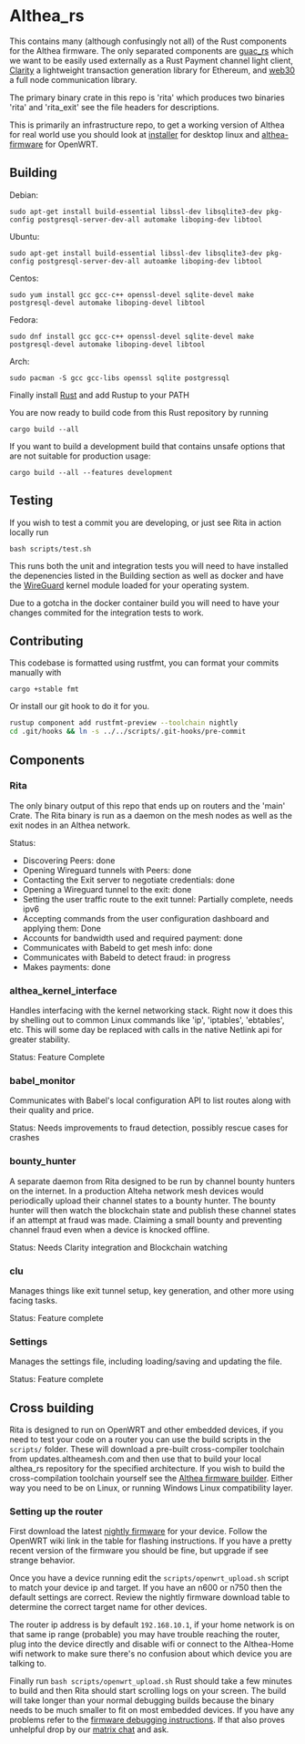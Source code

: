 # Althea_rs

This contains many (although confusingly not all) of the Rust components for the Althea firmware. The only separated components are [guac_rs](https://github.com/althea-mesh/guac_rs) which we want to be easily used externally as a Rust Payment channel light client, [Clarity](https://github.com/althea-mesh/clarity) a lightweight transaction generation library for Ethereum, and [web30](https://github.com/althea-mesh/web30) a full node communication library.

The primary binary crate in this repo is 'rita' which produces two binaries 'rita' and 'rita_exit'
see the file headers for descriptions.

This is primarily an infrastructure repo, to get a working version of Althea for real world use you should look at [installer](https://github.com/althea-mesh/installer) for desktop linux and [althea-firmware](https://github.com/althea-mesh/althea-firmware) for OpenWRT.

## Building

Debian:

    sudo apt-get install build-essential libssl-dev libsqlite3-dev pkg-config postgresql-server-dev-all automake liboping-dev libtool

Ubuntu:

    sudo apt-get install build-essential libssl-dev libsqlite3-dev pkg-config postgresql-server-dev-all autoamke liboping-dev libtool

Centos:

    sudo yum install gcc gcc-c++ openssl-devel sqlite-devel make postgresql-devel automake liboping-devel libtool

Fedora:

    sudo dnf install gcc gcc-c++ openssl-devel sqlite-devel make postgresql-devel automake liboping-devel libtool

Arch:

    sudo pacman -S gcc gcc-libs openssl sqlite postgressql

Finally install [Rust](https://www.rustup.rs/) and add Rustup to your PATH

You are now ready to build code from this Rust repository by running

    cargo build --all

If you want to build a development build that contains unsafe options that are not suitable for production usage:

    cargo build --all --features development

## Testing

If you wish to test a commit you are developing, or just see Rita in action locally run

    bash scripts/test.sh

This runs both the unit and integration tests you will need to have installed the depenencies listed in the Building section
as well as docker and have the [WireGuard](https://www.wireguard.com/install/) kernel module loaded for your operating system.

Due to a gotcha in the docker container build you will need to have your changes commited for the integration tests to work.

## Contributing

This codebase is formatted using rustfmt, you can format your commits manually with

    cargo +stable fmt

Or install our git hook to do it for you.

```sh
rustup component add rustfmt-preview --toolchain nightly
cd .git/hooks && ln -s ../../scripts/.git-hooks/pre-commit
```

## Components

### Rita

The only binary output of this repo that ends up on routers and the 'main' Crate. The Rita binary is run as a daemon on the mesh nodes as well as the exit nodes in an Althea network.

Status:

- Discovering Peers: done
- Opening Wireguard tunnels with Peers: done
- Contacting the Exit server to negotiate credentials: done
- Opening a Wireguard tunnel to the exit: done
- Setting the user traffic route to the exit tunnel: Partially complete, needs ipv6
- Accepting commands from the user configuration dashboard and applying them: Done
- Accounts for bandwidth used and required payment: done
- Communicates with Babeld to get mesh info: done
- Communicates with Babeld to detect fraud: in progress
- Makes payments: done

### althea_kernel_interface

Handles interfacing with the kernel networking stack. Right now it does this by shelling out to common Linux commands like 'ip', 'iptables', 'ebtables', etc. This will some day be replaced with calls in the native Netlink api for greater stability.

Status: Feature Complete

### babel_monitor

Communicates with Babel's local configuration API to list routes along with their quality and price.

Status: Needs improvements to fraud detection, possibly rescue cases for crashes

### bounty_hunter

A separate daemon from Rita designed to be run by channel bounty hunters on the internet. In a production Alteha network mesh devices would periodically upload their channel states to a bounty hunter. The bounty hunter will then watch the blockchain state and publish these channel states if an attempt at fraud was made. Claiming a small bounty and preventing channel fraud even when a device is knocked offline.

Status: Needs Clarity integration and Blockchain watching

### clu

Manages things like exit tunnel setup, key generation, and other more using facing tasks.

Status: Feature complete

### Settings

Manages the settings file, including loading/saving and updating the file.

Status: Feature complete

## Cross building

Rita is designed to run on OpenWRT and other embedded devices, if you need to test your code on a router you can use the build scripts in the `scripts/` folder. These will download a pre-built cross-compiler toolchain from updates.altheamesh.com and then use that to build your local althea_rs repository for the specified architecture. If you wish to build the cross-compilation toolchain yourself see the [Althea firmware builder](https://github.com/althea-mesh/althea-firmware). Either way you need to be on Linux, or running Windows Linux compatibility layer.

### Setting up the router

First download the latest [nightly firmware](https://github.com/althea-mesh/althea-firmware#is-this-where-i-get-althea) for your device. Follow the OpenWRT wiki link in the table for flashing instructions. If you have a pretty recent version of the firmware you should be fine, but upgrade if see strange behavior.

Once you have a device running edit the `scripts/openwrt_upload.sh` script to match your device ip and target. If you have an n600 or n750 then the default settings are correct. Review the nightly firmware download table to determine the correct target name for other devices.

The router ip address is by default `192.168.10.1`, if your home network is on that same ip range (probable) you may have trouble reaching the router, plug into the device directly and disable wifi or connect to the Althea-Home wifi network to make sure there's no confusion about which device you are talking to.

Finally run `bash scripts/openwrt_upload.sh` Rust should take a few minutes to build and then Rita should start scrolling logs on your screen. The build will take longer than your normal debugging builds because the binary needs to be much smaller to fit on most embedded devices. If you have any problems refer to the [firmware debugging instructions](https://github.com/althea-mesh/althea-firmware#so-i-flashed-the-firmware-what-do-i-do-now). If that also proves unhelpful drop by our [matrix chat](https://riot.im/app/#/room/#althea:matrix.org) and ask.
